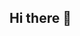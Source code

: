 ## Hi there 👋

<!--
**GuangjingCao/GuangjingCao** is a ✨ _special_ ✨ repository because its `README.md` (this file) appears on your GitHub profile.

My name is Guangjing(Grace) Cao. I am majoring in Mathematical Science and Data Science in Worcester Polytechnic Institute.
I have a huge interest in DS and AI.

Tech Skills:
Python, R, SQL and JAVA.

- 🔭 I’m currently working on a statistical analysis on Computational Fluid Dynamics (CFD) metrics and adverse clinical events.
- 🌱 I’m currently learning Machine Learning algorithms and Leetcode.
- 👯 I’m looking to collaborate on projects of ML.
- 📫 How to reach me: gcao@wpi.edu / LinkedIn
- 😄 Pronouns: She/Her

